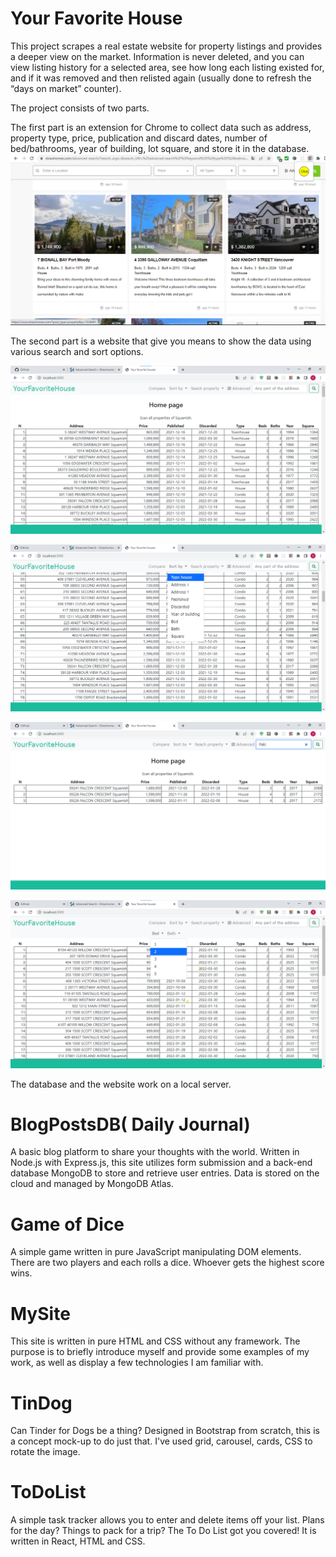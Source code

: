 # Your Favorite House
This project scrapes a real estate website for property listings and provides a deeper view on the market. Information is never deleted, and you can view listing history for a selected area, see how long each listing existed for, and if it was removed and then relisted again (usually done to refresh the “days on market” counter). 

The project consists of two parts. 

The first part is an extension for Chrome to collect data such as address, property type, price, publication and discard dates, number of bed/bathrooms, year of building, lot square, and store it in the database. 
![](/MySite/images/siteimg1.png )


The second part is a website that give you means to show the data using various search and sort options.

![](/MySite/images/yourFavHouse.png)

![](/MySite/images/yourFavHouse1.png)

![](/MySite/images/yourFavHouse2.png)

![](/MySite/images/yourFavHouse3.png)

The database and the website work on a local server.

# BlogPostsDB( Daily Journal)  
A basic blog platform to share your thoughts with the world. Written in Node.js with Express.js, this site utilizes form submission and a back-end database MongoDB to store and retrieve user entries. Data is stored on the cloud and managed by MongoDB Atlas.
 
 # Game of Dice
 A simple game written in pure JavaScript manipulating DOM elements. There are two players and each rolls a dice. Whoever gets the highest score wins.
 
 # MySite
 This site is written in pure HTML and CSS without any framework. The purpose is to briefly introduce myself and provide some examples of my work, as well as display a few technologies I am familiar with.
      
 # TinDog
 Can Tinder for Dogs be a thing? Designed in Bootstrap from scratch, this is a concept mock-up to do just that. I've used grid, carousel, cards, CSS to rotate the image.     
      
 # ToDoList
 A simple task tracker allows you to enter and delete items off your list. Plans for the day? Things to pack for a trip? The To Do List got you covered! It is written in React, HTML and CSS.


